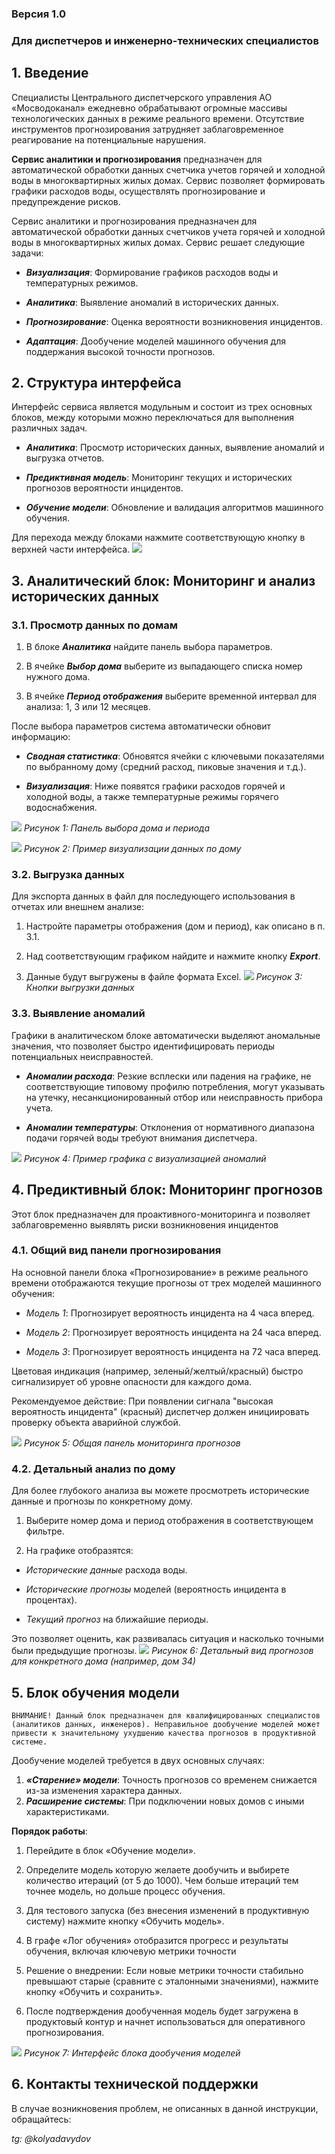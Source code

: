 ### Версия 1.0
### Для диспетчеров и инженерно-технических специалистов

## 1. Введение

Специалисты Центрального диспетчерского управления АО «Мосводоканал» ежедневно обрабатывают огромные массивы технологических данных в режиме реального времени. Отсутствие инструментов прогнозирования затрудняет заблаговременное реагирование на потенциальные нарушения.

**Сервис аналитики и прогнозирования** предназначен для автоматической обработки данных счетчика учетов горячей и холодной воды в многоквартирных жилых домах. Сервис позволяет формировать графики расходов воды, осуществлять прогнозирование и предупреждение рисков.

Сервис аналитики и прогнозирования предназначен для автоматической обработки данных счетчиков учета горячей и холодной воды в многоквартирных жилых домах. Сервис решает следующие задачи:

- ***Визуализация***: Формирование графиков расходов воды и температурных режимов.

- ***Аналитика***: Выявление аномалий в исторических данных.

- ***Прогнозирование***: Оценка вероятности возникновения инцидентов.

- ***Адаптация***: Дообучение моделей машинного обучения для поддержания высокой точности прогнозов.

## 2. Структура интерфейса

Интерфейс сервиса является модульным и состоит из трех основных блоков, между которыми можно переключаться для выполнения различных задач.

- ***Аналитика***: Просмотр исторических данных, выявление аномалий и выгрузка отчетов.

- ***Предиктивная модель***: Мониторинг текущих и исторических прогнозов вероятности инцидентов.

- ***Обучение модели***: Обновление и валидация алгоритмов машинного обучения.

Для перехода между блоками нажмите соответствующую кнопку в верхней части интерфейса.
![](instruction_img/1_title.png)

## 3. Аналитический блок: Мониторинг и анализ исторических данных

### 3.1. Просмотр данных по домам
1. В блоке ***Аналитика*** найдите панель выбора параметров.

2. В ячейке ***Выбор дома*** выберите из выпадающего списка номер нужного дома.

3. В ячейке ***Период отображения*** выберите временной интервал для анализа: 1, 3 или 12 месяцев.

После выбора параметров система автоматически обновит информацию:

- ***Сводная статистика***: Обновятся ячейки с ключевыми показателями по выбранному дому (средний расход, пиковые значения и т.д.).

- ***Визуализация***: Ниже появятся графики расходов горячей и холодной воды, а также температурные режимы горячего водоснабжения.


![](instruction_img/home_1.png)
*Рисунок 1: Панель выбора дома и периода*

![](instruction_img/home_2.png)
*Рисунок 2: Пример визуализации данных по дому*

### 3.2. Выгрузка данных
Для экспорта данных в файл для последующего использования в отчетах или внешнем анализе:

1. Настройте параметры отображения (дом и период), как описано в п. 3.1.

2. Над соответствующим графиком найдите и нажмите кнопку ***Export***.

3. Данные будут выгружены в файле формата Excel.
![](instruction_img/home_3.png)
*Рисунок 3: Кнопки выгрузки данных*

### 3.3. Выявление аномалий
Графики в аналитическом блоке автоматически выделяют аномальные значения, что позволяет быстро идентифицировать периоды потенциальных неисправностей.

- ***Аномалии расхода***: Резкие всплески или падения на графике, не соответствующие типовому профилю потребления, могут указывать на утечку, несанкционированный отбор или неисправность прибора учета.

- ***Аномалии температуры***: Отклонения от нормативного диапазона подачи горячей воды требуют внимания диспетчера.

![](instruction_img/home_4.png)
*Рисунок 4: Пример графика с визуализацией аномалий*

## 4. Предиктивный блок: Мониторинг прогнозов

Этот блок предназначен для проактивного-мониторинга и позволяет заблаговременно выявлять риски возникновения инцидентов

### 4.1. Общий вид панели прогнозирования
На основной панели блока «Прогнозирование» в режиме реального времени отображаются текущие прогнозы от трех моделей машинного обучения:

- *Модель 1*: Прогнозирует вероятность инцидента на 4 часа вперед.

- *Модель 2*: Прогнозирует вероятность инцидента на 24 часа вперед.

- *Модель 3*: Прогнозирует вероятность инцидента на 72 часа вперед.

Цветовая индикация (например, зеленый/желтый/красный) быстро сигнализирует об уровне опасности для каждого дома.

Рекомендуемое действие: При появлении сигнала "высокая вероятность инцидента" (красный) диспетчер должен инициировать проверку объекта аварийной службой.

![](instruction_img/predict_2.png)
*Рисунок 5: Общая панель мониторинга прогнозов*



### 4.2. Детальный анализ по дому
Для более глубокого анализа вы можете просмотреть исторические данные и прогнозы по конкретному дому.

1. Выберите номер дома и период отображения в соответствующем фильтре.

2. На графике отобразятся:

- *Исторические данные* расхода воды.

- *Исторические прогнозы* моделей (вероятность инцидента в процентах).

- *Текущий прогноз* на ближайшие периоды.

Это позволяет оценить, как развивалась ситуация и насколько точными были предыдущие прогнозы.
![](instruction_img/predict_3.png)
*Рисунок 6: Детальный вид прогнозов для конкретного дома (например, дом 34)*

## 5. Блок обучения модели

```ВНИМАНИЕ! Данный блок предназначен для квалифицированных специалистов (аналитиков данных, инженеров). Неправильное дообучение моделей может привести к значительному ухудшению качества прогнозов в продуктивной системе.```

Дообучение моделей требуется в двух основных случаях:
1. ***«Старение» модели***: Точность прогнозов со временем снижается из-за изменения характера данных.
2. ***Расширение системы***: При подключении новых домов с иными характеристиками.

**Порядок работы**:

1. Перейдите в блок «Обучение модели».

2. Определите модель которую желаете дообучить и выбирете количество итераций (от 5 до 1000). Чем больше итераций тем точнее модель, но дольше процесс обучения.

3. Для тестового запуска (без внесения изменений в продуктивную систему) нажмите кнопку «Обучить модель».

4. В графе «Лог обучения» отобразится прогресс и результаты обучения, включая ключевую метрики точности

5. Решение о внедрении: Если новые метрики точности стабильно превышают старые (сравните с эталонными значениями), нажмите кнопку «Обучить и сохранить».

6. После подтверждения дообученная модель будет загружена в продуктовый контур и начнет использоваться для оперативного прогнозирования.

![](instruction_img/learn_1.png)
*Рисунок 7: Интерфейс блока дообучения моделей*

## 6. Контакты технической поддержки

В случае возникновения проблем, не описанных в данной инструкции, обращайтесь:

*tg: @kolyadavydov*